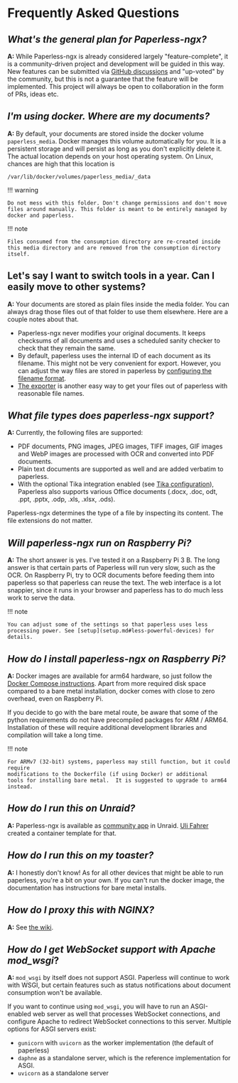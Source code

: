 # Frequently Asked Questions

## _What's the general plan for Paperless-ngx?_

**A:** While Paperless-ngx is already considered largely
"feature-complete", it is a community-driven project and development
will be guided in this way. New features can be submitted via
[GitHub discussions](https://github.com/paperless-ngx/paperless-ngx/discussions)
and "up-voted" by the community, but this is not a
guarantee that the feature will be implemented. This project will always be
open to collaboration in the form of PRs, ideas etc.

## _I'm using docker. Where are my documents?_

**A:** By default, your documents are stored inside the docker volume
`paperless_media`. Docker manages this volume automatically for you. It
is a persistent storage and will persist as long as you don't
explicitly delete it. The actual location depends on your host operating
system. On Linux, chances are high that this location is

```
/var/lib/docker/volumes/paperless_media/_data
```

!!! warning

    Do not mess with this folder. Don't change permissions and don't move
    files around manually. This folder is meant to be entirely managed by
    docker and paperless.

!!! note

    Files consumed from the consumption directory are re-created inside
    this media directory and are removed from the consumption directory
    itself.

## Let's say I want to switch tools in a year. Can I easily move to other systems?

**A:** Your documents are stored as plain files inside the media folder.
You can always drag those files out of that folder to use them
elsewhere. Here are a couple notes about that.

- Paperless-ngx never modifies your original documents. It keeps
  checksums of all documents and uses a scheduled sanity checker to
  check that they remain the same.
- By default, paperless uses the internal ID of each document as its
  filename. This might not be very convenient for export. However, you
  can adjust the way files are stored in paperless by
  [configuring the filename format](advanced_usage.md#file-name-handling).
- [The exporter](administration.md#exporter) is
  another easy way to get your files out of paperless with reasonable
  file names.

## _What file types does paperless-ngx support?_

**A:** Currently, the following files are supported:

- PDF documents, PNG images, JPEG images, TIFF images, GIF images and
  WebP images are processed with OCR and converted into PDF documents.
- Plain text documents are supported as well and are added verbatim to
  paperless.
- With the optional Tika integration enabled (see [Tika configuration](https://docs.paperless-ngx.com/configuration#tika)),
  Paperless also supports various Office documents (.docx, .doc, odt,
  .ppt, .pptx, .odp, .xls, .xlsx, .ods).

Paperless-ngx determines the type of a file by inspecting its content.
The file extensions do not matter.

## _Will paperless-ngx run on Raspberry Pi?_

**A:** The short answer is yes. I've tested it on a Raspberry Pi 3 B.
The long answer is that certain parts of Paperless will run very slow,
such as the OCR. On Raspberry Pi, try to OCR documents before feeding
them into paperless so that paperless can reuse the text. The web
interface is a lot snappier, since it runs in your browser and paperless
has to do much less work to serve the data.

!!! note

    You can adjust some of the settings so that paperless uses less
    processing power. See [setup](setup.md#less-powerful-devices) for details.

## _How do I install paperless-ngx on Raspberry Pi?_

**A:** Docker images are available for arm64 hardware, so just
follow the [Docker Compose instructions](https://docs.paperless-ngx.com/setup/#installation). Apart from more required disk
space compared to a bare metal installation, docker comes with close to
zero overhead, even on Raspberry Pi.

If you decide to go with the bare metal route, be aware that some of
the python requirements do not have precompiled packages for ARM /
ARM64. Installation of these will require additional development
libraries and compilation will take a long time.

!!! note

    For ARMv7 (32-bit) systems, paperless may still function, but it could require
    modifications to the Dockerfile (if using Docker) or additional
    tools for installing bare metal.  It is suggested to upgrade to arm64
    instead.

## _How do I run this on Unraid?_

**A:** Paperless-ngx is available as [community
app](https://unraid.net/community/apps?q=paperless-ngx) in Unraid. [Uli
Fahrer](https://github.com/Tooa) created a container template for that.

## _How do I run this on my toaster?_

**A:** I honestly don't know! As for all other devices that might be
able to run paperless, you're a bit on your own. If you can't run the
docker image, the documentation has instructions for bare metal
installs.

## _How do I proxy this with NGINX?_

**A:** See [the wiki](https://github.com/paperless-ngx/paperless-ngx/wiki/Using-a-Reverse-Proxy-with-Paperless-ngx#nginx).

## _How do I get WebSocket support with Apache mod_wsgi_?

**A:** `mod_wsgi` by itself does not support ASGI. Paperless will
continue to work with WSGI, but certain features such as status
notifications about document consumption won't be available.

If you want to continue using `mod_wsgi`, you will have to run an
ASGI-enabled web server as well that processes WebSocket connections,
and configure Apache to redirect WebSocket connections to this server.
Multiple options for ASGI servers exist:

- `gunicorn` with `uvicorn` as the worker implementation (the default
  of paperless)
- `daphne` as a standalone server, which is the reference
  implementation for ASGI.
- `uvicorn` as a standalone server
